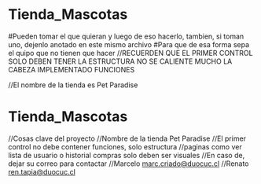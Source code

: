 # Tienda_Mascotas
 #Pueden tomar el que quieran y luego de eso hacerlo, tambien, si toman uno, dejenlo anotado en este mismo archivo
 #Para que de esa forma sepa el quipo que no tienen que hacer
 //RECUERDEN QUE EL PRIMER CONTROL SOLO DEBEN TENER LA ESTRUCTURA NO SE CALIENTE MUCHO LA CABEZA IMPLEMENTADO FUNCIONES

//El nombre de la tienda es Pet Paradise
# Tienda_Mascotas
//Cosas clave del proyecto
//Nombre de la tienda Pet Paradise
//El primer control no debe contener funciones, solo estructura
//paginas como ver lista de usuario o historial compras solo deben ser visuales
//En caso de, dejar su correo para contactar
//Marcelo marc.criado@duocuc.cl
//Renato ren.tapia@duocuc.cl
<!-- Javi estuvo aquí :p -->
